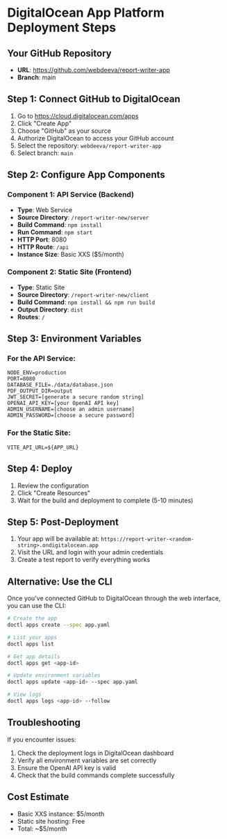 # DigitalOcean App Platform Deployment Steps

## Your GitHub Repository
- **URL**: https://github.com/webdeeva/report-writer-app
- **Branch**: main

## Step 1: Connect GitHub to DigitalOcean
1. Go to https://cloud.digitalocean.com/apps
2. Click "Create App"
3. Choose "GitHub" as your source
4. Authorize DigitalOcean to access your GitHub account
5. Select the repository: `webdeeva/report-writer-app`
6. Select branch: `main`

## Step 2: Configure App Components

### Component 1: API Service (Backend)
- **Type**: Web Service
- **Source Directory**: `/report-writer-new/server`
- **Build Command**: `npm install`
- **Run Command**: `npm start`
- **HTTP Port**: 8080
- **HTTP Route**: `/api`
- **Instance Size**: Basic XXS ($5/month)

### Component 2: Static Site (Frontend)
- **Type**: Static Site
- **Source Directory**: `/report-writer-new/client`
- **Build Command**: `npm install && npm run build`
- **Output Directory**: `dist`
- **Routes**: `/`

## Step 3: Environment Variables

### For the API Service:
```
NODE_ENV=production
PORT=8080
DATABASE_FILE=./data/database.json
PDF_OUTPUT_DIR=output
JWT_SECRET=[generate a secure random string]
OPENAI_API_KEY=[your OpenAI API key]
ADMIN_USERNAME=[choose an admin username]
ADMIN_PASSWORD=[choose a secure password]
```

### For the Static Site:
```
VITE_API_URL=${APP_URL}
```

## Step 4: Deploy
1. Review the configuration
2. Click "Create Resources"
3. Wait for the build and deployment to complete (5-10 minutes)

## Step 5: Post-Deployment
1. Your app will be available at: `https://report-writer-<random-string>.ondigitalocean.app`
2. Visit the URL and login with your admin credentials
3. Create a test report to verify everything works

## Alternative: Use the CLI

Once you've connected GitHub to DigitalOcean through the web interface, you can use the CLI:

```bash
# Create the app
doctl apps create --spec app.yaml

# List your apps
doctl apps list

# Get app details
doctl apps get <app-id>

# Update environment variables
doctl apps update <app-id> --spec app.yaml

# View logs
doctl apps logs <app-id> --follow
```

## Troubleshooting

If you encounter issues:
1. Check the deployment logs in DigitalOcean dashboard
2. Verify all environment variables are set correctly
3. Ensure the OpenAI API key is valid
4. Check that the build commands complete successfully

## Cost Estimate
- Basic XXS instance: $5/month
- Static site hosting: Free
- Total: ~$5/month